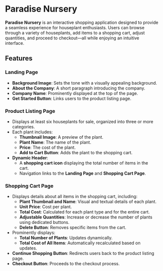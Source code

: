 # Paradise Nursery

**Paradise Nursery** is an interactive shopping application designed to provide a seamless experience for houseplant enthusiasts. Users can browse through a variety of houseplants, add items to a shopping cart, adjust quantities, and proceed to checkout—all while enjoying an intuitive interface.


## Features

### **Landing Page**
- **Background Image**: Sets the tone with a visually appealing background.
- **About the Company**: A short paragraph introducing the company.
- **Company Name**: Prominently displayed at the top of the page.
- **Get Started Button**: Links users to the product listing page.


### **Product Listing Page**
- Displays at least six houseplants for sale, organized into three or more categories.
- Each plant includes:
  - **Thumbnail Image**: A preview of the plant.
  - **Plant Name**: The name of the plant.
  - **Price**: The cost of the plant.
  - **Add to Cart Button**: Adds the plant to the shopping cart.
- **Dynamic Header**:
  - A **shopping cart icon** displaying the total number of items in the cart.
  - Navigation links to the **Landing Page** and **Shopping Cart Page**.


### **Shopping Cart Page**
- Displays details about all items in the shopping cart, including:
  - **Plant Thumbnail and Name**: Visual and textual details of each plant.
  - **Unit Price**: Cost per plant.
  - **Total Cost**: Calculated for each plant type and for the entire cart.
  - **Adjustable Quantities**: Increase or decrease the number of plants using dedicated buttons.
  - **Delete Button**: Removes specific items from the cart.
- Prominently displays:
  - **Total Number of Plants**: Updates dynamically.
  - **Total Cost of All Items**: Automatically recalculated based on updates.
- **Continue Shopping Button**: Redirects users back to the product listing page.
- **Checkout Button**: Proceeds to the checkout process.
